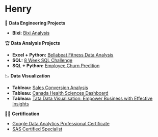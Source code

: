 # Henry

:monocle_face: **Data Engineering Projects**
- **Bixi:** [Bixi Analysis](https://github.com/cyangg/Bixi)

🏆 **Data Analysis Projects**
- **Excel + Python:** [Bellabeat Fitness Data Analysis](https://github.com/cyangg/Bellabeat-Fitness-Data-Analysis)
- **SQL:** [8 Week SQL Challenge](https://github.com/cyangg/cyangg-8-Week-SQL-Challenge)
- **SQL + Python:** [Employee Churn Predition](https://github.com/cyangg/Employee-Churn-Prediction)

📉 **Data Visualization**
- **Tableau:** [Sales Conversion Analysis](https://public.tableau.com/app/profile/henry.yang7195/viz/SalesConversionAnalysis_16788213020070/AssessmentandRecommendationonProducts)
- **Tableau:** [Canada Health Sciences Dashboard](https://github.com/cyangg/Canada-Health-Sciences-Dashboard)
- **Tableau:** [Tata Data Visualisation: Empower Business with Effective Insights](https://github.com/cyangg/Tata-Data-Visualisation-Empower-Business-with-Effective-Insights)


👨‍💻 **Certification**
- [Google Data Analytics Professional Certificate](https://www.credly.com/badges/c153ca5b-1060-494f-8d5a-130edd3b4688/linked_in_profile)
- [SAS Certified Specialist](https://www.credly.com/badges/c49f3e5d-679e-46bc-9ac5-64497cb94085)
